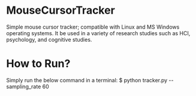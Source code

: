 
# MouseCursorTracker
Simple mouse cursor tracker; compatible with Linux and MS Windows operating systems. It be used in a variety of research studies such as HCI, psychology, and cognitive studies.

# How to Run?
Simply run the below command in a terminal:
    $ python tracker.py --sampling_rate 60
